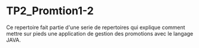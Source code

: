 # TP2_Promtion1-2
Ce repertoire fait partie d'une serie de repertoires qui explique comment mettre sur pieds une application de gestion des promotions avec le langage JAVA.
